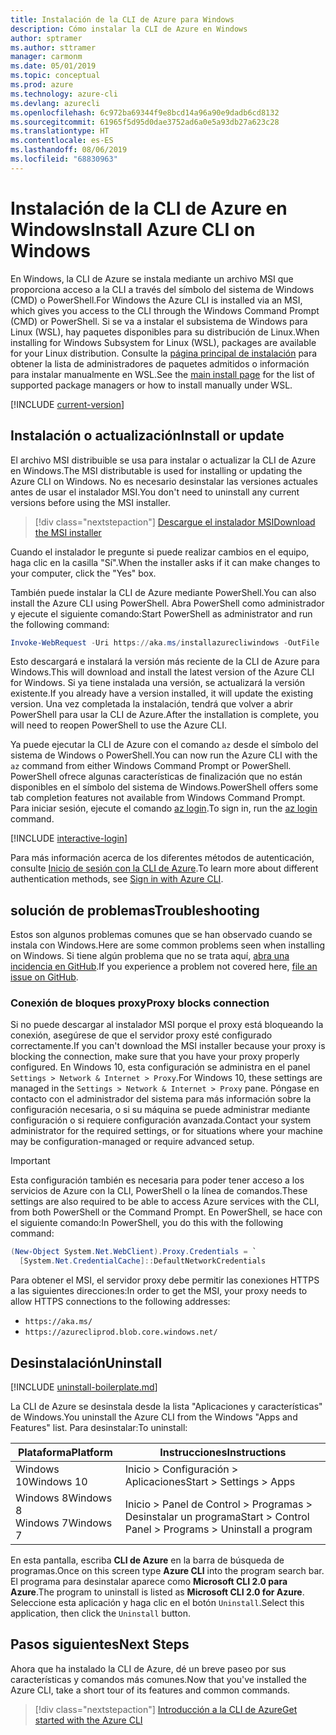```yaml
---
title: Instalación de la CLI de Azure para Windows
description: Cómo instalar la CLI de Azure en Windows
author: sptramer
ms.author: sttramer
manager: carmonm
ms.date: 05/01/2019
ms.topic: conceptual
ms.prod: azure
ms.technology: azure-cli
ms.devlang: azurecli
ms.openlocfilehash: 6c972ba69344f9e8bcd14a96a90e9dadb6cd8132
ms.sourcegitcommit: 61965f5d95d0dae3752ad6a0e5a93db27a623c28
ms.translationtype: HT
ms.contentlocale: es-ES
ms.lasthandoff: 08/06/2019
ms.locfileid: "68830963"
---
```

# <a name="install-azure-cli-on-windows"></a><span data-ttu-id="a723e-103">Instalación de la CLI de Azure en Windows</span><span class="sxs-lookup"><span data-stu-id="a723e-103">Install Azure CLI on Windows</span></span>

<span data-ttu-id="a723e-104">En Windows, la CLI de Azure se instala mediante un archivo MSI que proporciona acceso a la CLI a través del símbolo del sistema de Windows (CMD) o PowerShell.</span><span class="sxs-lookup"><span data-stu-id="a723e-104">For Windows the Azure CLI is installed via an MSI, which gives you access to the CLI through the Windows Command Prompt (CMD) or PowerShell.</span></span>
<span data-ttu-id="a723e-105">Si se va a instalar el subsistema de Windows para Linux (WSL), hay paquetes disponibles para su distribución de Linux.</span><span class="sxs-lookup"><span data-stu-id="a723e-105">When installing for Windows Subsystem for Linux (WSL), packages are available for your Linux distribution.</span></span> <span data-ttu-id="a723e-106">Consulte la [página principal de instalación](install-azure-cli.md) para obtener la lista de administradores de paquetes admitidos o información para instalar manualmente en WSL.</span><span class="sxs-lookup"><span data-stu-id="a723e-106">See the [main install page](install-azure-cli.md) for the list of supported package managers or how to install manually under WSL.</span></span>

[!INCLUDE [current-version](includes/current-version.md)]

## <a name="install-or-update"></a><span data-ttu-id="a723e-107">Instalación o actualización</span><span class="sxs-lookup"><span data-stu-id="a723e-107">Install or update</span></span>

<span data-ttu-id="a723e-108">El archivo MSI distribuible se usa para instalar o actualizar la CLI de Azure en Windows.</span><span class="sxs-lookup"><span data-stu-id="a723e-108">The MSI distributable is used for installing or updating the Azure CLI on Windows.</span></span> <span data-ttu-id="a723e-109">No es necesario desinstalar las versiones actuales antes de usar el instalador MSI.</span><span class="sxs-lookup"><span data-stu-id="a723e-109">You don't need to uninstall any current versions before using the MSI installer.</span></span>

> [!div class="nextstepaction"]
> [<span data-ttu-id="a723e-110">Descargue el instalador MSI</span><span class="sxs-lookup"><span data-stu-id="a723e-110">Download the MSI installer</span></span>](https://aka.ms/installazurecliwindows)

<span data-ttu-id="a723e-111">Cuando el instalador le pregunte si puede realizar cambios en el equipo, haga clic en la casilla "Sí".</span><span class="sxs-lookup"><span data-stu-id="a723e-111">When the installer asks if it can make changes to your computer, click the "Yes" box.</span></span>

<span data-ttu-id="a723e-112">También puede instalar la CLI de Azure mediante PowerShell.</span><span class="sxs-lookup"><span data-stu-id="a723e-112">You can also install the Azure CLI using PowerShell.</span></span> <span data-ttu-id="a723e-113">Abra PowerShell como administrador y ejecute el siguiente comando:</span><span class="sxs-lookup"><span data-stu-id="a723e-113">Start PowerShell as administrator and run the following command:</span></span>

   ```PowerShell
   Invoke-WebRequest -Uri https://aka.ms/installazurecliwindows -OutFile .\AzureCLI.msi; Start-Process msiexec.exe -Wait -ArgumentList '/I AzureCLI.msi /quiet'
   ```
<span data-ttu-id="a723e-114">Esto descargará e instalará la versión más reciente de la CLI de Azure para Windows.</span><span class="sxs-lookup"><span data-stu-id="a723e-114">This will download and install the latest version of the Azure CLI for Windows.</span></span> <span data-ttu-id="a723e-115">Si ya tiene instalada una versión, se actualizará la versión existente.</span><span class="sxs-lookup"><span data-stu-id="a723e-115">If you already have a version installed, it will update the existing version.</span></span> <span data-ttu-id="a723e-116">Una vez completada la instalación, tendrá que volver a abrir PowerShell para usar la CLI de Azure.</span><span class="sxs-lookup"><span data-stu-id="a723e-116">After the installation is complete, you will need to reopen PowerShell to use the Azure CLI.</span></span>

<span data-ttu-id="a723e-117">Ya puede ejecutar la CLI de Azure con el comando `az` desde el símbolo del sistema de Windows o PowerShell.</span><span class="sxs-lookup"><span data-stu-id="a723e-117">You can now run the Azure CLI with the `az` command from either Windows Command Prompt or PowerShell.</span></span> <span data-ttu-id="a723e-118">PowerShell ofrece algunas características de finalización que no están disponibles en el símbolo del sistema de Windows.</span><span class="sxs-lookup"><span data-stu-id="a723e-118">PowerShell offers some tab completion features not available from Windows Command Prompt.</span></span> <span data-ttu-id="a723e-119">Para iniciar sesión, ejecute el comando [az login](/cli/azure/reference-index#az-login).</span><span class="sxs-lookup"><span data-stu-id="a723e-119">To sign in, run the [az login](/cli/azure/reference-index#az-login) command.</span></span>

[!INCLUDE [interactive-login](includes/interactive-login.md)]

<span data-ttu-id="a723e-120">Para más información acerca de los diferentes métodos de autenticación, consulte [Inicio de sesión con la CLI de Azure](authenticate-azure-cli.md).</span><span class="sxs-lookup"><span data-stu-id="a723e-120">To learn more about different authentication methods, see [Sign in with Azure CLI](authenticate-azure-cli.md).</span></span>

## <a name="troubleshooting"></a><span data-ttu-id="a723e-121">solución de problemas</span><span class="sxs-lookup"><span data-stu-id="a723e-121">Troubleshooting</span></span>

<span data-ttu-id="a723e-122">Estos son algunos problemas comunes que se han observado cuando se instala con Windows.</span><span class="sxs-lookup"><span data-stu-id="a723e-122">Here are some common problems seen when installing on Windows.</span></span> <span data-ttu-id="a723e-123">Si tiene algún problema que no se trata aquí, [abra una incidencia en GitHub](https://github.com/Azure/azure-cli/issues).</span><span class="sxs-lookup"><span data-stu-id="a723e-123">If you experience a problem not covered here, [file an issue on GitHub](https://github.com/Azure/azure-cli/issues).</span></span>

### <a name="proxy-blocks-connection"></a><span data-ttu-id="a723e-124">Conexión de bloques proxy</span><span class="sxs-lookup"><span data-stu-id="a723e-124">Proxy blocks connection</span></span>

<span data-ttu-id="a723e-125">Si no puede descargar al instalador MSI porque el proxy está bloqueando la conexión, asegúrese de que el servidor proxy esté configurado correctamente.</span><span class="sxs-lookup"><span data-stu-id="a723e-125">If you can't download the MSI installer because your proxy is blocking the connection, make sure that you have your proxy properly configured.</span></span> <span data-ttu-id="a723e-126">En Windows 10, esta configuración se administra en el panel `Settings > Network & Internet > Proxy`.</span><span class="sxs-lookup"><span data-stu-id="a723e-126">For Windows 10, these settings are managed in the `Settings > Network & Internet > Proxy` pane.</span></span> <span data-ttu-id="a723e-127">Póngase en contacto con el administrador del sistema para más información sobre la configuración necesaria, o si su máquina se puede administrar mediante configuración o si requiere configuración avanzada.</span><span class="sxs-lookup"><span data-stu-id="a723e-127">Contact your system administrator for the required settings, or for situations where your machine may be configuration-managed or require advanced setup.</span></span>

> [!IMPORTANT]
> <span data-ttu-id="a723e-128">Esta configuración también es necesaria para poder tener acceso a los servicios de Azure con la CLI, PowerShell o la línea de comandos.</span><span class="sxs-lookup"><span data-stu-id="a723e-128">These settings are also required to be able to access Azure services with the CLI, from both PowerShell or the Command Prompt.</span></span> <span data-ttu-id="a723e-129">En PowerShell, se hace con el siguiente comando:</span><span class="sxs-lookup"><span data-stu-id="a723e-129">In PowerShell, you do this with the following command:</span></span>
>
> ```powershell
> (New-Object System.Net.WebClient).Proxy.Credentials = `
>   [System.Net.CredentialCache]::DefaultNetworkCredentials
> ```

<span data-ttu-id="a723e-130">Para obtener el MSI, el servidor proxy debe permitir las conexiones HTTPS a las siguientes direcciones:</span><span class="sxs-lookup"><span data-stu-id="a723e-130">In order to get the MSI, your proxy needs to allow HTTPS connections to the following addresses:</span></span>

* `https://aka.ms/`
* `https://azurecliprod.blob.core.windows.net/`

## <a name="uninstall"></a><span data-ttu-id="a723e-131">Desinstalación</span><span class="sxs-lookup"><span data-stu-id="a723e-131">Uninstall</span></span>

[!INCLUDE [uninstall-boilerplate.md](includes/uninstall-boilerplate.md)]

<span data-ttu-id="a723e-132">La CLI de Azure se desinstala desde la lista "Aplicaciones y características" de Windows.</span><span class="sxs-lookup"><span data-stu-id="a723e-132">You uninstall the Azure CLI from the Windows "Apps and Features" list.</span></span> <span data-ttu-id="a723e-133">Para desinstalar:</span><span class="sxs-lookup"><span data-stu-id="a723e-133">To uninstall:</span></span>

| <span data-ttu-id="a723e-134">Plataforma</span><span class="sxs-lookup"><span data-stu-id="a723e-134">Platform</span></span> | <span data-ttu-id="a723e-135">Instrucciones</span><span class="sxs-lookup"><span data-stu-id="a723e-135">Instructions</span></span> |
|---|---|
| <span data-ttu-id="a723e-136">Windows 10</span><span class="sxs-lookup"><span data-stu-id="a723e-136">Windows 10</span></span> | <span data-ttu-id="a723e-137">Inicio > Configuración > Aplicaciones</span><span class="sxs-lookup"><span data-stu-id="a723e-137">Start > Settings > Apps</span></span> |
| <span data-ttu-id="a723e-138">Windows 8</span><span class="sxs-lookup"><span data-stu-id="a723e-138">Windows 8</span></span><br/><span data-ttu-id="a723e-139">Windows 7</span><span class="sxs-lookup"><span data-stu-id="a723e-139">Windows 7</span></span> | <span data-ttu-id="a723e-140">Inicio > Panel de Control > Programas > Desinstalar un programa</span><span class="sxs-lookup"><span data-stu-id="a723e-140">Start > Control Panel > Programs > Uninstall a program</span></span> |

<span data-ttu-id="a723e-141">En esta pantalla, escriba __CLI de Azure__ en la barra de búsqueda de programas.</span><span class="sxs-lookup"><span data-stu-id="a723e-141">Once on this screen type __Azure CLI__ into the program search bar.</span></span> <span data-ttu-id="a723e-142">El programa para desinstalar aparece como __Microsoft CLI 2.0 para Azure__.</span><span class="sxs-lookup"><span data-stu-id="a723e-142">The program to uninstall is listed as __Microsoft CLI 2.0 for Azure__.</span></span> <span data-ttu-id="a723e-143">Seleccione esta aplicación y haga clic en el botón `Uninstall`.</span><span class="sxs-lookup"><span data-stu-id="a723e-143">Select this application, then click the `Uninstall` button.</span></span>

## <a name="next-steps"></a><span data-ttu-id="a723e-144">Pasos siguientes</span><span class="sxs-lookup"><span data-stu-id="a723e-144">Next Steps</span></span>

<span data-ttu-id="a723e-145">Ahora que ha instalado la CLI de Azure, dé un breve paseo por sus características y comandos más comunes.</span><span class="sxs-lookup"><span data-stu-id="a723e-145">Now that you've installed the Azure CLI, take a short tour of its features and common commands.</span></span>

> [!div class="nextstepaction"]
> [<span data-ttu-id="a723e-146">Introducción a la CLI de Azure</span><span class="sxs-lookup"><span data-stu-id="a723e-146">Get started with the Azure CLI</span></span>](get-started-with-azure-cli.md)
